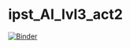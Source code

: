# ipst_AI_lvl3_act2

[![Binder](https://mybinder.org/badge_logo.svg)](https://mybinder.org/v2/gh/sgulyano/ipst_AI_lvl3_act2/master?urlpath=%2Fproxy%2F5006%2Fbokeh-app)